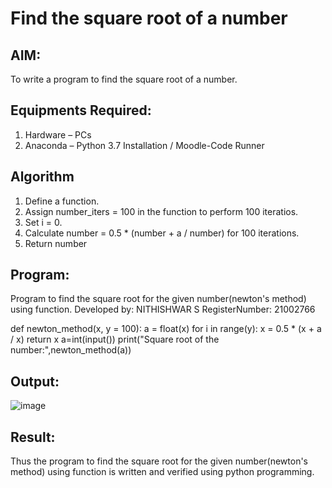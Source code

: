 # Find the square root of a number

## AIM:
To write a program to find the square root of a number.

## Equipments Required:
1. Hardware – PCs
2. Anaconda – Python 3.7 Installation / Moodle-Code Runner

## Algorithm
1. Define a function.
2. Assign number_iters = 100 in the function to perform 100 iteratios.
3. Set i = 0.
4. Calculate  number = 0.5 * (number + a / number) for 100 iterations.
5. Return number

## Program:

Program to find the square root for the given number(newton's method) using function.
Developed by: NITHISHWAR S
RegisterNumber: 21002766

def newton_method(x, y = 100):
    a = float(x) 
    for i in range(y): 
        x = 0.5 * (x + a / x) 
    return x
a=int(input())
print("Square root of the number:",newton_method(a))


## Output:

![image](https://user-images.githubusercontent.com/94164665/146314915-393ab561-9ed4-4558-ab2e-7b14d26687ef.png)


## Result:
Thus the program to find the square root for the given number(newton's method) using function is written and verified using python programming.
